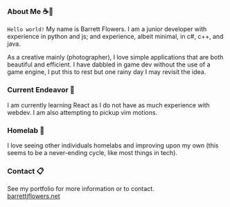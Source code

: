 ### About Me ☕🍂

`Hello world!` My name is Barrett Flowers. I am a junior developer with experience in python and js; and experience, albeit minimal, in c#, c++, and java.

As a creative mainly (photographer), I love simple applications that are both beautiful and efficient. I have dabbled in game dev without
the use of a game engine, I put this to rest but one rainy day I may revisit the idea.

### Current Endeavor 💾

I am currently learning React as I do not have as much experience with webdev. I am also attempting to pickup vim motions.

### Homelab 🔌

I love seeing other individuals homelabs and improving upon my own (this seems to be a never-ending cycle, like most things in tech).

### Contact 📋

See my portfolio for more information or to contact.\
[barrettjflowers.net](https://barrettjflowers.net/)
